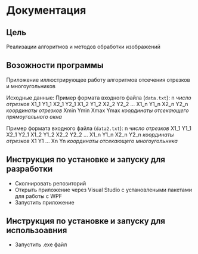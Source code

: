 # Документация 

## Цель
Реализации алгоритмов и методов обработки изображений

## Возожности программы

Приложение иллюстрирующее работу алгоритмов
отсечения отрезков и многоугольников

Исходные данные: 
Пример формата входного файла (`data.txt`):
n *число отрезков*
X1_1 Y1_1 X2_1 Y2_1
X1_2 Y1_2 X2_2 Y2_2
…
X1_n Y1_n X2_n Y2_n *координаты отрезков*
Xmin Ymin Xmax Ymax *координаты отсекающего прямоугольного окна*

Пример формата входного файла (`data2.txt`):
n *число отрезков*
X1_1 Y1_1 X2_1 Y2_1
X1_2 Y1_2 X2_2 Y2_2
…
X1_n Y1_n X2_n Y2_n *координаты отрезков*
X1 Y1 
...
Xn Yn *координаты отсекающего многоугольника*

## Инструкция по установке и запуску для разработки

- Сколнировать репозиторий
- Открыть приложение через Visual Studio с установлеными пакетами для работы с WPF
- Запустить приложение  

## Инструкция по установке и запуску для использоавния
- Запустить .exe файл
